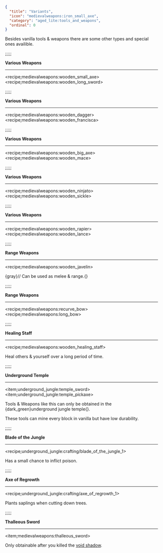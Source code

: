 ```json
{
  "title": "Variants",
  "icon": "medievalweapons:iron_small_axe",
  "category": "aged_lite:tools_and_weapons",
  "ordinal": 0
}
```

Besides vanilla tools & weapons there are some other types and special ones availible.

;;;;;


**Various Weapons**

---

<recipe;medievalweapons:wooden_small_axe>
<recipe;medievalweapons:wooden_long_sword>

;;;;;


**Various Weapons**

---

<recipe;medievalweapons:wooden_dagger>
<recipe;medievalweapons:wooden_francisca>

;;;;;


**Various Weapons**

---

<recipe;medievalweapons:wooden_big_axe>
<recipe;medievalweapons:wooden_mace>

;;;;;


**Various Weapons**

---

<recipe;medievalweapons:wooden_ninjato>
<recipe;medievalweapons:wooden_sickle>

;;;;;


**Various Weapons**

---

<recipe;medievalweapons:wooden_rapier>
<recipe;medievalweapons:wooden_lance>

;;;;;


**Range Weapons**

---

<recipe;medievalweapons:wooden_javelin>

{gray}// Can be used as melee & range.{}

;;;;;


**Range Weapons**

---

<recipe;medievalweapons:recurve_bow>
<recipe;medievalweapons:long_bow>


;;;;;


**Healing Staff**

---

<recipe;medievalweapons:wooden_healing_staff>

Heal others & yourself over a long period of time.

;;;;;


**Underground Temple**

---

<item;underground_jungle:temple_sword>
<item;underground_jungle:temple_pickaxe>

Tools & Weapons like this can only be obtained in the {dark_green}underground jungle temple{}.


These tools can mine every block in vanilla but have low durability.

;;;;;


**Blade of the Jungle**

---

<recipe;underground_jungle:crafting/blade_of_the_jungle_1>

Has a small chance to inflict poison.

;;;;;


**Axe of Regrowth**

---

<recipe;underground_jungle:crafting/axe_of_regrowth_1>

Plants saplings when cutting down trees.

;;;;;


**Thalleous Sword**

---

<item;medievalweapons:thalleous_sword>

Only obtainable after you killed the [void shadow](^aged_lite:battle/void_shadow).